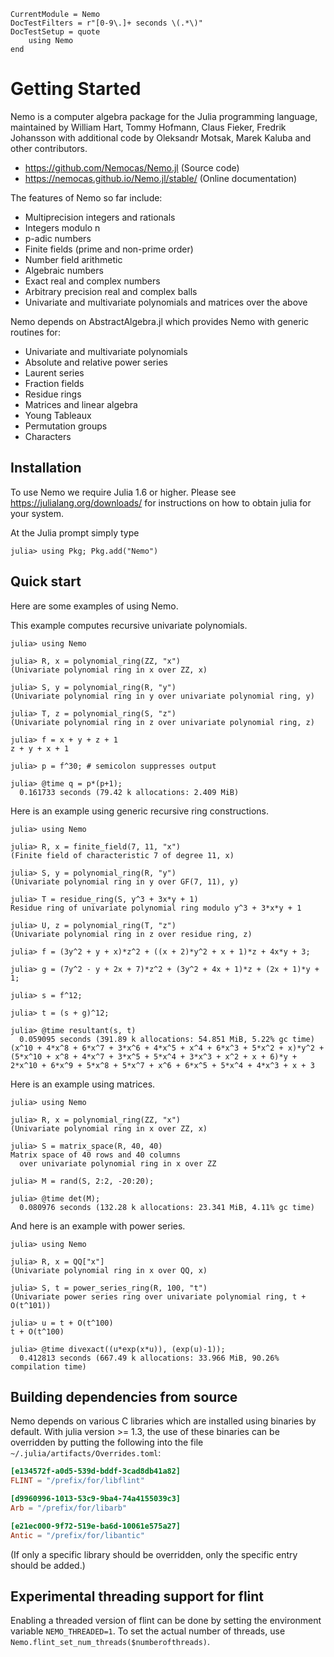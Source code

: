 ```@meta
CurrentModule = Nemo
DocTestFilters = r"[0-9\.]+ seconds \(.*\)"
DocTestSetup = quote
    using Nemo
end
```

# Getting Started

Nemo is a computer algebra package for the Julia programming language, maintained by William Hart, 
Tommy Hofmann, Claus Fieker, Fredrik Johansson with additional code by Oleksandr Motsak, Marek Kaluba and other contributors.

- <https://github.com/Nemocas/Nemo.jl> (Source code)
- <https://nemocas.github.io/Nemo.jl/stable/> (Online documentation)

The features of Nemo so far include:

  - Multiprecision integers and rationals
  - Integers modulo n
  - p-adic numbers
  - Finite fields (prime and non-prime order)
  - Number field arithmetic
  - Algebraic numbers
  - Exact real and complex numbers
  - Arbitrary precision real and complex balls
  - Univariate and multivariate polynomials and matrices over the above

Nemo depends on AbstractAlgebra.jl which provides Nemo with generic routines for:

  - Univariate and multivariate polynomials
  - Absolute and relative power series
  - Laurent series
  - Fraction fields
  - Residue rings
  - Matrices and linear algebra
  - Young Tableaux
  - Permutation groups
  - Characters

## Installation

To use Nemo we require Julia 1.6 or higher. Please see
<https://julialang.org/downloads/> for instructions on
how to obtain julia for your system.

At the Julia prompt simply type

```
julia> using Pkg; Pkg.add("Nemo")
```

## Quick start

Here are some examples of using Nemo.

This example computes recursive univariate polynomials.

```jldoctest
julia> using Nemo

julia> R, x = polynomial_ring(ZZ, "x")
(Univariate polynomial ring in x over ZZ, x)

julia> S, y = polynomial_ring(R, "y")
(Univariate polynomial ring in y over univariate polynomial ring, y)

julia> T, z = polynomial_ring(S, "z")
(Univariate polynomial ring in z over univariate polynomial ring, z)

julia> f = x + y + z + 1
z + y + x + 1

julia> p = f^30; # semicolon suppresses output

julia> @time q = p*(p+1);
  0.161733 seconds (79.42 k allocations: 2.409 MiB)
```

Here is an example using generic recursive ring constructions.

```jldoctest
julia> using Nemo

julia> R, x = finite_field(7, 11, "x")
(Finite field of characteristic 7 of degree 11, x)

julia> S, y = polynomial_ring(R, "y")
(Univariate polynomial ring in y over GF(7, 11), y)

julia> T = residue_ring(S, y^3 + 3x*y + 1)
Residue ring of univariate polynomial ring modulo y^3 + 3*x*y + 1

julia> U, z = polynomial_ring(T, "z")
(Univariate polynomial ring in z over residue ring, z)

julia> f = (3y^2 + y + x)*z^2 + ((x + 2)*y^2 + x + 1)*z + 4x*y + 3;

julia> g = (7y^2 - y + 2x + 7)*z^2 + (3y^2 + 4x + 1)*z + (2x + 1)*y + 1;

julia> s = f^12;

julia> t = (s + g)^12;

julia> @time resultant(s, t)
  0.059095 seconds (391.89 k allocations: 54.851 MiB, 5.22% gc time)
(x^10 + 4*x^8 + 6*x^7 + 3*x^6 + 4*x^5 + x^4 + 6*x^3 + 5*x^2 + x)*y^2 + (5*x^10 + x^8 + 4*x^7 + 3*x^5 + 5*x^4 + 3*x^3 + x^2 + x + 6)*y + 2*x^10 + 6*x^9 + 5*x^8 + 5*x^7 + x^6 + 6*x^5 + 5*x^4 + 4*x^3 + x + 3
```

Here is an example using matrices.

```jldoctest
julia> using Nemo

julia> R, x = polynomial_ring(ZZ, "x")
(Univariate polynomial ring in x over ZZ, x)

julia> S = matrix_space(R, 40, 40)
Matrix space of 40 rows and 40 columns
  over univariate polynomial ring in x over ZZ

julia> M = rand(S, 2:2, -20:20);

julia> @time det(M);
  0.080976 seconds (132.28 k allocations: 23.341 MiB, 4.11% gc time)
```

And here is an example with power series.

```jldoctest
julia> using Nemo

julia> R, x = QQ["x"]
(Univariate polynomial ring in x over QQ, x)

julia> S, t = power_series_ring(R, 100, "t")
(Univariate power series ring over univariate polynomial ring, t + O(t^101))

julia> u = t + O(t^100)
t + O(t^100)

julia> @time divexact((u*exp(x*u)), (exp(u)-1));
  0.412813 seconds (667.49 k allocations: 33.966 MiB, 90.26% compilation time)
```

## Building dependencies from source

Nemo depends on various C libraries which are installed using binaries by default.
With julia version >= 1.3, the use of these binaries can be overridden by putting the following into the file `~/.julia/artifacts/Overrides.toml`:
```toml
[e134572f-a0d5-539d-bddf-3cad8db41a82]
FLINT = "/prefix/for/libflint"

[d9960996-1013-53c9-9ba4-74a4155039c3]
Arb = "/prefix/for/libarb"

[e21ec000-9f72-519e-ba6d-10061e575a27]
Antic = "/prefix/for/libantic"
```
(If only a specific library should be overridden, only the specific entry should be added.)

## Experimental threading support for flint

Enabling a threaded version of flint can be done by setting the environment
variable `NEMO_THREADED=1`. To set the actual number of threads, use
`Nemo.flint_set_num_threads($numberofthreads)`.
